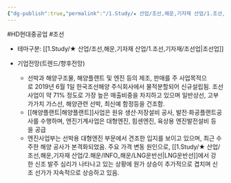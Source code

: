 ```yaml
---
{"dg-publish":true,"permalink":"/1.Study/★ 산업/조선,해운,기자재 산업/1.조선,기자재/종목/HD현대중공업/","created":"2023-06-11T20:33:25.660+09:00","updated":"2025-06-26T16:59:13.356+09:00"}
---
```


#HD현대중공업 #조선 


- 테마구분: [[1.Study/★ 산업/조선,해운,기자재 산업/1.조선,기자재/조선업\|조선업]]


 - 기업전망(트렌드/향후전망)
	- 선박과 해양구조물, 해양플랜트 및 엔진 등의 제조, 판매를 주 사업목적으로 2019년 6월 1일 한국조선해양 주식회사에서 물적분할되어 신규설립됨. 조선사업이 약 71% 정도로 가장 높은 매출비중을 차지하고 있으며 일반상선, 고부가가치 가스선, 해양관련 선박, 최신예 함정등을 건조함. 
	- [[해양플랜트\|해양플랜트]]사업은 원유 생산·저장설비 공사, 발전·화공플랜트공사를 수행하며, 엔진기계사업은 대형엔진, 힘센엔진, 육상용 엔진발전설비 등을 공급
	- 엔진사업부는 선박용 대형엔진 부문에서 견조한 입지를 보이고 있으며, 최근 수주한 해양 공사가 본격화되었음. 주요 가격 변동 원인으로, [[1.Study/★ 산업/조선,해운,기자재 산업/2.해운/INFO_해운/LNG운반선\|LNG운반선]]에서 강한 신조 발주 심리가 나타나고 있는 상황에 원가 상승이 추가적으로 겹치며 신조 선가가 지속적으로 상승하고 있음.
